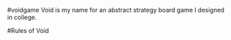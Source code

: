 #voidgame
Void is my name for an abstract strategy board game I designed in college.

#Rules of Void

